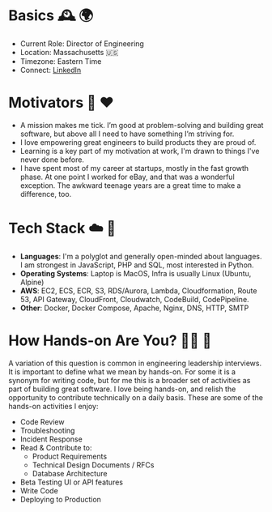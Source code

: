 # Basics :mantelpiece_clock: :earth_africa:
* Current Role: Director of Engineering
* Location: Massachusetts :us:
* Timezone: Eastern Time
* Connect: [LinkedIn](https://www.linkedin.com/in/danmccarthyboston/)

# Motivators :rocket: :heart:
* A mission makes me tick. I’m good at problem-solving and building great software, but above all I need to have something I’m striving for.
* I love empowering great engineers to build products they are proud of.
* Learning is a key part of my motivation at work, I'm drawn to things I've never done before.
* I have spent most of my career at startups, mostly in the fast growth phase.  At one point I worked for eBay, and that was a wonderful exception. The awkward teenage years are a great time to make a difference, too.

# Tech Stack :cloud: :whale:
* **Languages**: I'm a polyglot and generally open-minded about languages.  I am strongest in JavaScript, PHP and SQL, most interested in Python.
* **Operating Systems**: Laptop is MacOS, Infra is usually Linux (Ubuntu, Alpine)
* **AWS**: EC2, ECS, ECR, S3, RDS/Aurora, Lambda, Cloudformation, Route 53, API Gateway, CloudFront, Cloudwatch, CodeBuild, CodePipeline.
* **Other**: Docker, Docker Compose, Apache, Nginx, DNS, HTTP, SMTP

# How Hands-on Are You? :firefighter: :handshake:
A variation of this question is common in engineering leadership interviews.  It is important to define what we mean by hands-on. For some it is a synonym for writing code, but for me this is a broader set of activities as part of building great software.  I love being hands-on, and relish the opportunity to contribute technically on a daily basis. These are some of the hands-on activities I enjoy:

* Code Review
* Troubleshooting
* Incident Response
* Read & Contribute to:
  * Product Requirements
  * Technical Design Documents / RFCs
  * Database Architecture
* Beta Testing UI or API features
* Write Code
* Deploying to Production